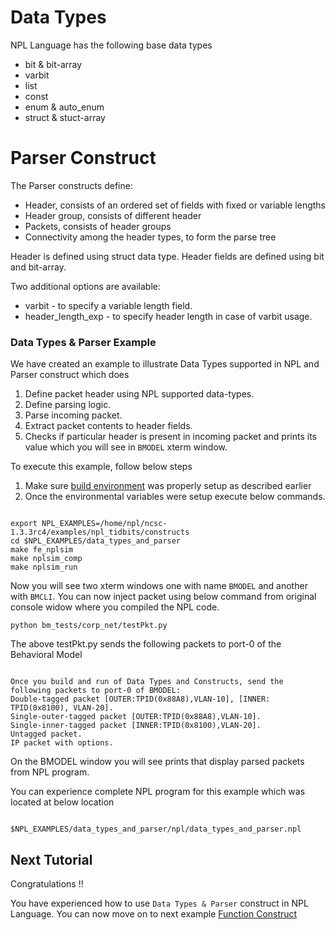 
# Data Types
NPL Language has the following base data types
 - bit & bit-array
 - varbit 
 - list
 - const
 - enum & auto_enum
 - struct & stuct-array

# Parser Construct
The Parser constructs define:
 - Header, consists of an ordered set of fields with fixed or variable lengths
 - Header group, consists of different header 
 - Packets, consists of header groups
 - Connectivity among the header types, to form the parse tree

Header is defined using struct data type. Header fields are defined using bit and bit-array.

Two additional options are available:
 - varbit - to specify a variable length field.
 - header_length_exp - to specify header length in case of varbit usage. 


### Data Types & Parser Example 

We have created an example to illustrate Data Types supported in NPL and Parser construct which does

1. Define packet header using NPL supported data-types.
2. Define parsing logic.
3. Parse incoming packet.
4. Extract packet contents to header fields.
5. Checks if particular header is present in incoming packet and prints its value which you will see in ``` BMODEL ``` xterm window.

To execute this example, follow below steps

1. Make sure [build environment](https://github.com/nplang/NPL-Tutorials#npl-build-enivronment) was properly setup as described earlier
2. Once the environmental variables were setup execute below commands. 
````

export NPL_EXAMPLES=/home/npl/ncsc-1.3.3rc4/examples/npl_tidbits/constructs
cd $NPL_EXAMPLES/data_types_and_parser 
make fe_nplsim
make nplsim_comp
make nplsim_run

````

Now you will see two xterm windows one with name ```BMODEL``` and another with ```BMCLI```. You can now inject packet using below command  from original console widow where you compiled the NPL code. 

````
python bm_tests/corp_net/testPkt.py

````

The above testPkt.py sends the following packets to port-0 of the Behavioral Model
````

Once you build and run of Data Types and Constructs, send the following packets to port-0 of BMODEL:
Double-tagged packet [OUTER:TPID(0x88A8),VLAN-10], [INNER: TPID(0x8100), VLAN-20].
Single-outer-tagged packet [OUTER:TPID(0x88A8),VLAN-10].
Single-inner-tagged packet [INNER:TPID(0x8100),VLAN-20].
Untagged packet.
IP packet with options.

````

On the BMODEL window you will see prints that display parsed packets from NPL program. 

You can experience complete NPL program for this example which was located at below location

````

$NPL_EXAMPLES/data_types_and_parser/npl/data_types_and_parser.npl

````

## Next Tutorial 

Congratulations !!

You have experienced how to use ``` Data Types & Parser ``` construct in NPL Language. You can now move on to next example [Function Construct](https://github.com/nplang/NPL-Tutorials/blob/master/NPL-Tidbits/Function)
